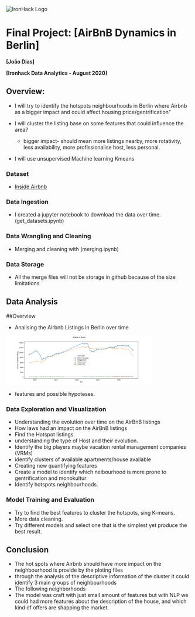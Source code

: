![IronHack Logo](https://s3-eu-west-1.amazonaws.com/ih-materials/uploads/upload_d5c5793015fec3be28a63c4fa3dd4d55.png)

# Final Project: [AirBnB Dynamics in Berlin]

**[João Dias]**

**[Ironhack Data Analytics - August 2020]**

## Overview:

* I will try to identify the hotspots neighbourhoods in Berlin where Airbnb as a bigger impact and could affect housing price/gentrification"
	
* I will cluster the listing base on some features that could influence the area?
	* bigger impact- should mean more listings nearby, more rotativity, less availability, more profissionalise host, less personal.

* I will use unsupervised Machine learning Kmeans	


### Dataset

* [Inside Airbnb](http://insideairbnb.com/get-the-data.html) 


### Data Ingestion

* I created a jupyter notebook to download the data over time. (get_datasets.ipynb)


### Data Wrangling and Cleaning

* Merging and cleaning with (merging.ipynb)


### Data Storage

* All the merge files will not be storage in github because of the size limitations


## Data Analysis

##Overview

* Analising the Airbnb Listings in Berlin over time

<img src="Listings in Berlin.png" width="400"/>

* features and possible hypoteses.

### Data Exploration and Visualization

* Understanding the evolution over time on the AirBnB listings
* How laws had an impact on the AirBnB listings
* Find the Hotspot listings.
* understanding the type of Host and their evolution.
* Identify the big players maybe vacation rental management companies (VRMs) 
* identify clusters of available apartments/house available
* Creating new quantifying features
* Create a model to identify which neibourhood is more prone to gentrification and monokultur
* Identify hotspots neighbourhoods.

### Model Training and Evaluation

* Try to find the best features to cluster the hotspots, sing K-means.
* More data cleaning.
* Try different models and select one that is the simplest yet produce the best result.


## Conclusion

* The hot spots where Airbnb should have more impact on the neighbourhood is provide by the ploting files
* through the analysis of the descriptive information of the cluster it could identify 3 main groups of neighbourhoods
* The following neighborhoods
* The model was craft with just small amount of features but with NLP we could had more features about the description of the house, and which kind of offers are shapping the market. 